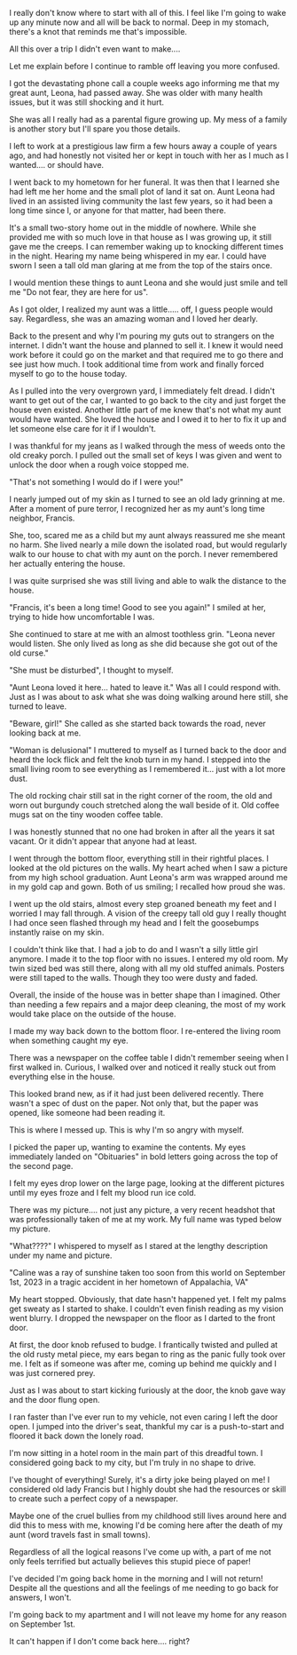 I really don't know where to start with all of this. I feel like I'm going to wake up any minute now and all will be back to normal. Deep in my stomach, there's a knot that reminds me that's impossible. 

All this over a trip I didn't even want to make.... 

Let me explain before I continue to ramble off leaving you more confused. 

I got the devastating phone call a couple weeks ago informing me that my great aunt, Leona, had passed away. She was older with many health issues, but it was still shocking and it hurt. 

She was all I really had as a parental figure growing up. My mess of a family is another story but I'll spare you those details.

I left to work at a prestigious law firm a few hours away a couple of years ago, and had honestly not visited her or kept in touch with her as I much as I wanted.... or should have.

I went back to my hometown for her funeral. It was then that I learned she had left me her home and the small plot of land it sat on. Aunt Leona had lived in an assisted living community the last few years, so it had been a long time since I, or anyone for that matter, had been there. 

It's a small two-story home out in the middle of nowhere. While she provided me with so much love in that house as I was growing up, it still gave me the creeps. 
I can remember waking up to knocking different times in the night. Hearing my name being whispered in my ear. I could have sworn I seen a tall old man glaring at me from the top of the stairs once. 

I would mention these things to aunt Leona and she would just smile and tell me "Do not fear, they are here for us". 

As I got older, I realized my aunt was a little..... off, I guess people would say. Regardless, she was an amazing woman and I loved her dearly. 

Back to the present and why I'm pouring my guts out to strangers on the internet. I didn't want the house and planned to sell it. I knew it would need work before it could go on the market and that required me to go there and see just how much. 
I took additional time from work and finally forced myself to go to the house today.

As I pulled into the very overgrown yard, I immediately felt dread. I didn't want to get out of the car, I wanted to go back to the city and just forget the house even existed. Another little part of me knew that's not what my aunt would have wanted. She loved the house and I owed it to her to fix it up and let someone else care for it if I wouldn't. 

I was thankful for my jeans as I walked through the mess of weeds onto the old creaky porch. I pulled out the small set of keys I was given and went to unlock the door when a rough voice stopped me. 

"That's not something I would do if I were you!"

I nearly jumped out of my skin as I turned to see an old lady grinning at me. After a moment of pure terror, I recognized her as my aunt's long time neighbor, Francis. 

She, too, scared me as a child but my aunt always reassured me she meant no harm. She lived nearly a mile down the isolated road, but would regularly walk to our house to chat with my aunt on the porch. I never remembered her actually entering the house.

I was quite surprised she was still living and able to walk the distance to the house. 

"Francis, it's been a long time! Good to see you again!" I smiled at her, trying to hide how uncomfortable I was. 

She continued to stare at me with an almost toothless grin. "Leona never would listen. She only lived as long as she did because she got out of the old curse."

"She must be disturbed", I thought to myself. 

"Aunt Leona loved it here... hated to leave it." Was all I could respond with. Just as I was about to ask what she was doing walking around here still, she turned to leave. 

"Beware, girl!" She called as she started back towards the road, never looking back at me. 

"Woman is delusional" I muttered to myself as I turned back to the door and heard the lock flick and felt the knob turn in my hand. 
I stepped into the small living room to see everything as I remembered it... just with a lot more dust.

The old rocking chair still sat in the right corner of the room, the old and worn out burgundy couch stretched along the wall beside of it. Old coffee mugs sat on the tiny wooden coffee table. 

I was honestly stunned that no one had broken in after all the years it sat vacant. Or it didn't appear that anyone had at least. 

I went through the bottom floor, everything still in their rightful places. I looked at the old pictures on the walls. My heart ached when I saw a picture from my high school graduation. Aunt Leona's arm was wrapped around me in my gold cap and gown. Both of us smiling; I recalled how proud she was.

I went up the old stairs, almost every step groaned beneath my feet and I worried I may fall through. A vision of the creepy tall old guy I really thought I had once seen flashed through my head and I felt the goosebumps instantly raise on my skin. 

I couldn't think like that. I had a job to do and I wasn't a silly little girl anymore. I made it to the top floor with no issues. I entered my old room. My twin sized bed was still there, along with all my old stuffed animals. Posters were still taped to the walls. Though they too were dusty and faded. 

Overall, the inside of the house was in better shape than I imagined. Other than needing a few repairs and a major deep cleaning, the most of my work would take place on the outside of the house.

I made my way back down to the bottom floor. I re-entered the living room when something caught my eye. 

There was a newspaper on the coffee table I didn't remember seeing when I first walked in. Curious, I walked over and noticed it really stuck out from everything else in the house. 

This looked brand new, as if it had just been delivered recently. There wasn't a spec of dust on the paper. Not only that, but the paper was opened, like someone had been reading it. 

This is where I messed up. This is why I'm so angry with myself.

I picked the paper up, wanting to examine the contents. My eyes immediately landed on "Obituaries" in bold letters going across the top of the second page. 

I felt my eyes drop lower on the large page, looking at the different pictures until my eyes froze and I felt my blood run ice cold. 

There was my picture.... not just any picture, a very recent headshot that was professionally taken of me at my work. My full name was typed below my picture.

"What????" I whispered to myself as I stared at the lengthy description under my name and picture.

"Caline was a ray of sunshine taken too soon from this world on September 1st, 2023 in a tragic accident in her hometown of Appalachia, VA"

My heart stopped. Obviously, that date hasn't happened yet. I felt my palms get sweaty as I started to shake. I couldn't even finish reading as my vision went blurry. I dropped the newspaper on the floor as I darted to the front door.

At first, the door knob refused to budge. I frantically twisted and pulled at the old rusty metal piece, my ears began to ring as the panic fully took over me. I felt as if someone was after me, coming up behind me quickly and I was just cornered prey. 

Just as I was about to start kicking furiously at the door, the knob gave way and the door flung open.

I ran faster than I've ever run to my vehicle, not even caring I left the door open. I jumped into the driver's seat, thankful my car is a push-to-start and floored it back down the lonely road. 

I'm now sitting in a hotel room in the main part of this dreadful town. I considered going back to my city, but I'm truly in no shape to drive. 

I've thought of everything! Surely, it's a dirty joke being played on me! I considered old lady Francis but I highly doubt she had the resources or skill to create such a perfect copy of a newspaper. 

Maybe one of the cruel bullies from my childhood still lives around here and did this to mess with me, knowing I'd be coming here after the death of my aunt (word travels fast in small towns).

Regardless of all the logical reasons I've come up with, a part of me not only feels terrified but actually believes this stupid piece of paper! 

I've decided I'm going back home in the morning and I will not return! Despite all the questions and all the feelings of me needing to go back for answers, I won't. 

I'm going back to my apartment and I will not leave my home for any reason on September 1st.

It can't happen if I don't come back here.... right?
